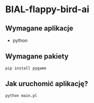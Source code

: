 # BIAL-flappy-bird-ai
## Wymagane aplikacje
- python
## Wymagane pakiety
```
pip install pygame
```
## Jak uruchomić aplikację?
```
python main.pl
```
